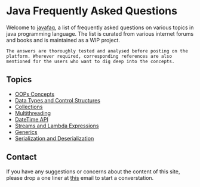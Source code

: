 # Java Frequently Asked Questions

Welcome to [javafaq](https://javafaq.net), a list of frequently asked questions on various topics in java programming language. The list is curated from various internet forums and books and is maintained as a WIP project.

```note
The answers are thoroughly tested and analysed before posting on the platform. Wherever required, corresponding references are also mentioned for the users who want to dig deep into the concepts.
```

## Topics

- [OOPs Concepts](/oops/)
- [Data Types and Control Structures](/data-types/)
- [Collections](/collections/)
- [Multithreading](/multithreading/)
- [DateTime API](/data-types/)
- [Streams and Lambda Expressions](/streams-and-lambda/)
- [Generics](/generics/)
- [Serialization and Deserialization](/serialization-deserialization/)

## Contact

If you have any suggestions or concerns about the content of this site, please drop a one liner at [this](mailto:sumit@javafaq.net) email to start a converstation.
